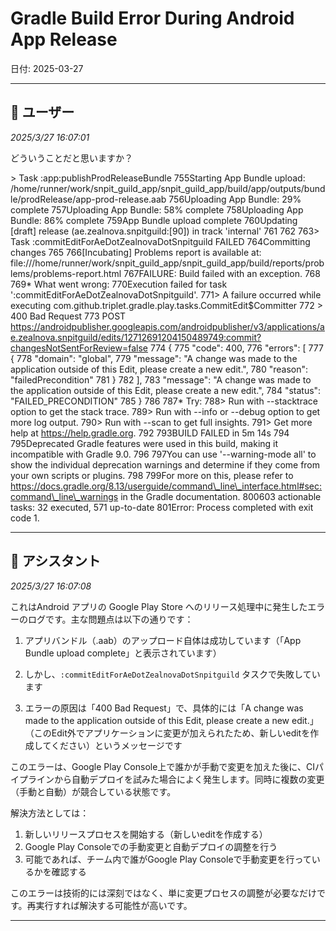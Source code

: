 # Gradle Build Error During Android App Release

日付: 2025-03-27

---

## 👤 ユーザー
*2025/3/27 16:07:01*

どういうことだと思いますか？

&gt; Task :app:publishProdReleaseBundle
755Starting App Bundle upload: /home/runner/work/snpit\_guild\_app/snpit\_guild\_app/build/app/outputs/bundle/prodRelease/app-prod-release.aab
756Uploading App Bundle: 29% complete
757Uploading App Bundle: 58% complete
758Uploading App Bundle: 86% complete
759App Bundle upload complete
760Updating \[draft\] release (ae.zealnova.snpitguild:\[90\]) in track 'internal'
761
762
763&gt; Task :commitEditForAeDotZealnovaDotSnpitguild FAILED
764Committing changes
765
766\[Incubating\] Problems report is available at: file:///home/runner/work/snpit\_guild\_app/snpit\_guild\_app/build/reports/problems/problems-report.html
767FAILURE: Build failed with an exception.
768
769\* What went wrong:
770Execution failed for task ':commitEditForAeDotZealnovaDotSnpitguild'.
771&gt; A failure occurred while executing com.github.triplet.gradle.play.tasks.CommitEdit$Committer
772 &gt; 400 Bad Request
773 POST https://androidpublisher.googleapis.com/androidpublisher/v3/applications/ae.zealnova.snpitguild/edits/12712691204150489749:commit?changesNotSentForReview=false
774 {
775 "code": 400,
776 "errors": \[
777 {
778 "domain": "global",
779 "message": "A change was made to the application outside of this Edit, please create a new edit.",
780 "reason": "failedPrecondition"
781 }
782 \],
783 "message": "A change was made to the application outside of this Edit, please create a new edit.",
784 "status": "FAILED\_PRECONDITION"
785 }
786
787\* Try:
788&gt; Run with --stacktrace option to get the stack trace.
789&gt; Run with --info or --debug option to get more log output.
790&gt; Run with --scan to get full insights.
791&gt; Get more help at https://help.gradle.org.
792
793BUILD FAILED in 5m 14s
794
795Deprecated Gradle features were used in this build, making it incompatible with Gradle 9.0.
796
797You can use '--warning-mode all' to show the individual deprecation warnings and determine if they come from your own scripts or plugins.
798
799For more on this, please refer to https://docs.gradle.org/8.13/userguide/command\_line\_interface.html#sec:command\_line\_warnings in the Gradle documentation.
800603 actionable tasks: 32 executed, 571 up-to-date
801Error: Process completed with exit code 1.

---

## 🤖 アシスタント
*2025/3/27 16:07:08*

これはAndroid アプリの Google Play Store へのリリース処理中に発生したエラーのログです。主な問題点は以下の通りです：

1. アプリバンドル（.aab）のアップロード自体は成功しています（「App Bundle upload complete」と表示されています）

2. しかし、`:commitEditForAeDotZealnovaDotSnpitguild` タスクで失敗しています

3. エラーの原因は「400 Bad Request」で、具体的には「A change was made to the application outside of this Edit, please create a new edit.」（このEdit外でアプリケーションに変更が加えられたため、新しいeditを作成してください）というメッセージです

このエラーは、Google Play Console上で誰かが手動で変更を加えた後に、CIパイプラインから自動デプロイを試みた場合によく発生します。同時に複数の変更（手動と自動）が競合している状態です。

解決方法としては：

1. 新しいリリースプロセスを開始する（新しいeditを作成する）
2. Google Play Consoleでの手動変更と自動デプロイの調整を行う
3. 可能であれば、チーム内で誰がGoogle Play Consoleで手動変更を行っているかを確認する

このエラーは技術的には深刻ではなく、単に変更プロセスの調整が必要なだけです。再実行すれば解決する可能性が高いです。

---
